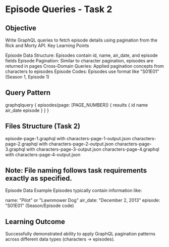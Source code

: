 # Episode Queries - Task 2

## Objective
Write GraphQL queries to fetch episode details using pagination from the Rick and Morty API.
Key Learning Points

Episode Data Structure: Episodes contain id, name, air_date, and episode fields
Episode Pagination: Similar to character pagination, episodes are returned in pages
Cross-Domain Queries: Applied pagination concepts from characters to episodes
Episode Codes: Episodes use format like "S01E01" (Season 1, Episode 1)

## Query Pattern
graphqlquery {
  episodes(page: [PAGE_NUMBER]) {
    results {
      id
      name
      air_date
      episode
    }
  }
}

## Files Structure (Task 2)

episode-page-1.graphql with characters-page-1-output.json
characters-page-2.graphql with characters-page-2-output.json
characters-page-3.graphql with characters-page-3-output.json
characters-page-4.graphql with characters-page-4-output.json

## Note: File naming follows task requirements exactly as specified.
Episode Data Example
Episodes typically contain information like:

name: "Pilot" or "Lawnmower Dog"
air_date: "December 2, 2013"
episode: "S01E01" (Season/Episode code)

## Learning Outcome
Successfully demonstrated ability to apply GraphQL pagination patterns across different data types (characters → episodes).